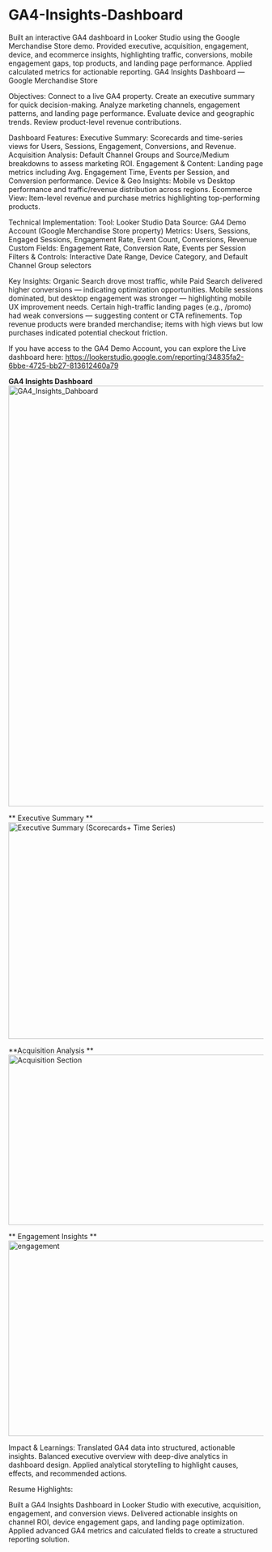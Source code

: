 # GA4-Insights-Dashboard
Built an interactive GA4 dashboard in Looker Studio using the Google Merchandise Store demo. Provided executive, acquisition, engagement, device, and ecommerce insights, highlighting traffic, conversions, mobile engagement gaps, top products, and landing page performance. Applied calculated metrics for actionable reporting.
GA4 Insights Dashboard — Google Merchandise Store

Objectives:
Connect to a live GA4 property.
Create an executive summary for quick decision-making.
Analyze marketing channels, engagement patterns, and landing page performance.
Evaluate device and geographic trends.
Review product-level revenue contributions.

Dashboard Features:
Executive Summary: Scorecards and time-series views for Users, Sessions, Engagement, Conversions, and Revenue.
Acquisition Analysis: Default Channel Groups and Source/Medium breakdowns to assess marketing ROI.
Engagement & Content: Landing page metrics including Avg. Engagement Time, Events per Session, and Conversion performance.
Device & Geo Insights: Mobile vs Desktop performance and traffic/revenue distribution across regions.
Ecommerce View: Item-level revenue and purchase metrics highlighting top-performing products.

Technical Implementation:
Tool: Looker Studio
Data Source: GA4 Demo Account (Google Merchandise Store property)
Metrics: Users, Sessions, Engaged Sessions, Engagement Rate, Event Count, Conversions, Revenue
Custom Fields: Engagement Rate, Conversion Rate, Events per Session
Filters & Controls: Interactive Date Range, Device Category, and Default Channel Group selectors

Key Insights:
Organic Search drove most traffic, while Paid Search delivered higher conversions — indicating optimization opportunities.
Mobile sessions dominated, but desktop engagement was stronger — highlighting mobile UX improvement needs.
Certain high-traffic landing pages (e.g., /promo) had weak conversions — suggesting content or CTA refinements.
Top revenue products were branded merchandise; items with high views but low purchases indicated potential checkout friction.

If you have access to the GA4 Demo Account, you can explore the Live dashboard here:
https://lookerstudio.google.com/reporting/34835fa2-6bbe-4725-bb27-813612460a79

**GA4 Insights Dashboard**
<img width="1107" height="831" alt="GA4_Insights_Dahboard" src="https://github.com/user-attachments/assets/f34e8097-3761-4528-b7c1-6b61c0e1dfa8" />


** Executive Summary **
<img width="1497" height="428" alt="Executive Summary (Scorecards+ Time Series)" src="https://github.com/user-attachments/assets/95d8d5a7-c779-49ec-ade6-8266ab29bebb" />


**Acquisition Analysis **
<img width="1030" height="336" alt="Acquisition Section" src="https://github.com/user-attachments/assets/f57b5ec4-1a8a-4b9d-a4ee-c63986139535" />


** Engagement Insights **
<img width="507" height="386" alt="engagement" src="https://github.com/user-attachments/assets/7e00688b-a28a-4b7a-9a7a-28025e74e78f" />


Impact & Learnings:
Translated GA4 data into structured, actionable insights.
Balanced executive overview with deep-dive analytics in dashboard design.
Applied analytical storytelling to highlight causes, effects, and recommended actions.

Resume Highlights:

Built a GA4 Insights Dashboard in Looker Studio with executive, acquisition, engagement, and conversion views.
Delivered actionable insights on channel ROI, device engagement gaps, and landing page optimization.
Applied advanced GA4 metrics and calculated fields to create a structured reporting solution.
